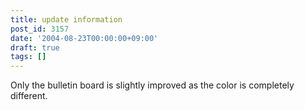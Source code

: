 ```yaml
---
title: update information
post_id: 3157
date: '2004-08-23T00:00:00+09:00'
draft: true
tags: []
---
```


Only the bulletin board is slightly improved as the color is completely different.
